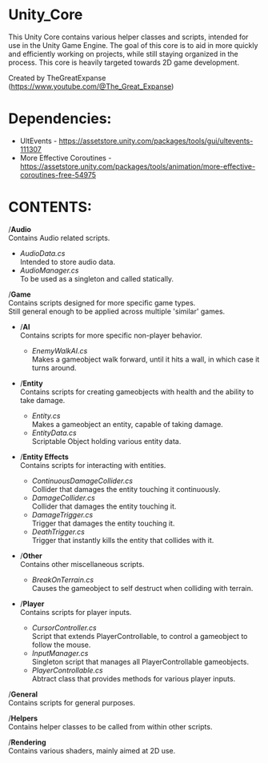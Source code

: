 # Unity_Core
This Unity Core contains various helper classes and scripts, intended for use in the Unity Game Engine.
The goal of this core is to aid in more quickly and efficiently working on projects, while still staying organized in the process.
This core is heavily targeted towards 2D game development.

Created by TheGreatExpanse (https://www.youtube.com/@The_Great_Expanse)


# Dependencies:
- UltEvents - https://assetstore.unity.com/packages/tools/gui/ultevents-111307
- More Effective Coroutines - https://assetstore.unity.com/packages/tools/animation/more-effective-coroutines-free-54975



# CONTENTS:
/**Audio**  
 Contains Audio related scripts.  
- *AudioData.cs*  
 Intended to store audio data.  
- *AudioManager.cs*  
 To be used as a singleton and called statically.  
  

/**Game**  
Contains scripts designed for more specific game types.  
Still general enough to be applied across multiple 'similar' games.  
- /**AI**  
Contains scripts for more specific non-player behavior.  
  - *EnemyWalkAI.cs*  
  Makes a gameobject walk forward, until it hits a wall, in which case it turns around.  

- /**Entity**  
Contains scripts for creating gameobjects with health and the ability to take damage.  
  - *Entity.cs*  
  Makes a gameobject an entity, capable of taking damage.  
  - *EntityData.cs*  
  Scriptable Object holding various entity data.  

- /**Entity Effects**  
Contains scripts for interacting with entities.  
  - *ContinuousDamageCollider.cs*  
  Collider that damages the entity touching it continuously.  
  - *DamageCollider.cs*  
  Collider that damages the entity touching it.  
  - *DamageTrigger.cs*  
  Trigger that damages the entity touching it.  
  - *DeathTrigger.cs*  
  Trigger that instantly kills the entity that collides with it.  

- /**Other**  
Contains other miscellaneous scripts.  
  - *BreakOnTerrain.cs*  
  Causes the gameobject to self destruct when colliding with terrain.

- /**Player**  
Contains scripts for player inputs.  
  - *CursorController.cs*  
  Script that extends PlayerControllable, to control a gameobject to follow the mouse.  
  - *InputManager.cs*  
  Singleton script that manages all PlayerControllable gameobjects.  
  - *PlayerControllable.cs*  
  Abtract class that provides methods for various player inputs.  

/**General**  
Contains scripts for general purposes.  


/**Helpers**  
Contains helper classes to be called from within other scripts.  

/**Rendering**  
Contains various shaders, mainly aimed at 2D use.  


